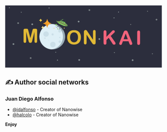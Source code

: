 ![alt](assets/img/Moonkai_banner.jpg)



## ✍️ Author social networks <a name = "authors"></a>
### Juan Diego Alfonso
- [@jdalfonso](https://www.linkedin.com/in/jdalfons/) - Creator of Nanowise
- [@halcolo](https://github.com/halcolo) - Creator of Nanowise

**Enjoy**